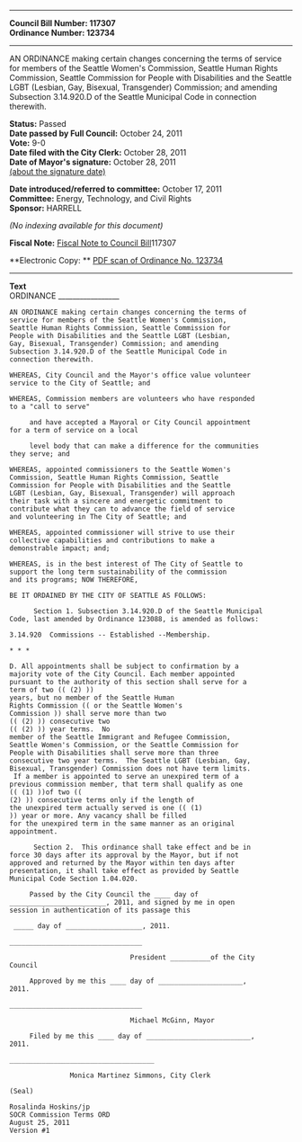 * * * * *  
  
**Council Bill Number: [](#h0)[](#h2)117307**   
**Ordinance Number: 123734**  
  
* * * * *  
  
AN ORDINANCE making certain changes concerning the terms of service for members of the Seattle Women's Commission, Seattle Human Rights Commission, Seattle Commission for People with Disabilities and the Seattle LGBT (Lesbian, Gay, Bisexual, Transgender) Commission; and amending Subsection 3.14.920.D of the Seattle Municipal Code in connection therewith.  
  
**Status:** Passed   
**Date passed by Full Council:** October 24, 2011   
**Vote:** 9-0   
**Date filed with the City Clerk:** October 28, 2011   
**Date of Mayor's signature:** October 28, 2011   
[(about the signature date)](/~public/approvaldate.htm)   
  
  
**Date introduced/referred to committee:** October 17, 2011   
**Committee:** Energy, Technology, and Civil Rights   
**Sponsor:** HARRELL   
  
*(No indexing available for this document)*  
  
**Fiscal Note:** [Fiscal Note to Council Bill](http://clerk.seattle.gov/~public/fnote/117307.htm)[](#h1)[](#h3)117307  
  
**Electronic Copy: ** [PDF scan of Ordinance No. 123734](/~archives/Ordinances/Ord_123734.pdf)  
  
* * * * *  
  
**Text**  
    ORDINANCE _________________  
  
    AN ORDINANCE making certain changes concerning the terms of  
    service for members of the Seattle Women's Commission,  
    Seattle Human Rights Commission, Seattle Commission for  
    People with Disabilities and the Seattle LGBT (Lesbian,  
    Gay, Bisexual, Transgender) Commission; and amending  
    Subsection 3.14.920.D of the Seattle Municipal Code in  
    connection therewith.  
  
    WHEREAS, City Council and the Mayor's office value volunteer  
    service to the City of Seattle; and  
  
    WHEREAS, Commission members are volunteers who have responded  
    to a "call to serve"  
  
         and have accepted a Mayoral or City Council appointment  
    for a term of service on a local  
  
         level body that can make a difference for the communities  
    they serve; and  
  
    WHEREAS, appointed commissioners to the Seattle Women's  
    Commission, Seattle Human Rights Commission, Seattle  
    Commission for People with Disabilities and the Seattle  
    LGBT (Lesbian, Gay, Bisexual, Transgender) will approach  
    their task with a sincere and energetic commitment to  
    contribute what they can to advance the field of service  
    and volunteering in The City of Seattle; and  
  
    WHEREAS, appointed commissioner will strive to use their  
    collective capabilities and contributions to make a  
    demonstrable impact; and;  
  
    WHEREAS, is in the best interest of The City of Seattle to  
    support the long term sustainability of the commission  
    and its programs; NOW THEREFORE,  
  
    BE IT ORDAINED BY THE CITY OF SEATTLE AS FOLLOWS:  
  
          Section 1. Subsection 3.14.920.D of the Seattle Municipal  
    Code, last amended by Ordinance 123088, is amended as follows:  
  
    3.14.920  Commissions -- Established --Membership.  
  
    * * *  
  
    D. All appointments shall be subject to confirmation by a  
    majority vote of the City Council. Each member appointed  
    pursuant to the authority of this section shall serve for a  
    term of two (( (2) ))  
    years, but no member of the Seattle Human  
    Rights Commission (( or the Seattle Women's  
    Commission )) shall serve more than two  
    (( (2) )) consecutive two  
    (( (2) )) year terms.  No  
    member of the Seattle Immigrant and Refugee Commission,  
    Seattle Women's Commission, or the Seattle Commission for  
    People with Disabilities shall serve more than three  
    consecutive two year terms.  The Seattle LGBT (Lesbian, Gay,  
    Bisexual, Transgender) Commission does not have term limits.  
     If a member is appointed to serve an unexpired term of a  
    previous commission member, that term shall qualify as one  
    (( (1) ))of two ((  
    (2) )) consecutive terms only if the length of  
    the unexpired term actually served is one (( (1)  
    )) year or more. Any vacancy shall be filled  
    for the unexpired term in the same manner as an original  
    appointment.  
  
          Section 2.  This ordinance shall take effect and be in  
    force 30 days after its approval by the Mayor, but if not  
    approved and returned by the Mayor within ten days after  
    presentation, it shall take effect as provided by Seattle  
    Municipal Code Section 1.04.020.  
  
         Passed by the City Council the ____ day of  
    ________________________, 2011, and signed by me in open  
    session in authentication of its passage this  
  
     _____ day of ___________________, 2011.  
  
    _________________________________  
  
                                  President __________of the City  
    Council  
  
         Approved by me this ____ day of _____________________,  
    2011.  
  
    _________________________________  
  
                                  Michael McGinn, Mayor  
  
         Filed by me this ____ day of __________________________,  
    2011.  
  
    ____________________________________  
  
                   Monica Martinez Simmons, City Clerk  
  
    (Seal)  
  
    Rosalinda Hoskins/jp  
    SOCR Commission Terms ORD  
    August 25, 2011  
    Version #1  
